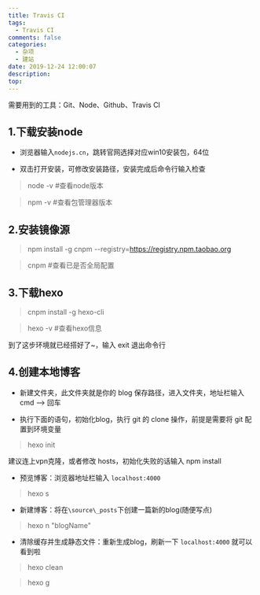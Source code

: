 ```yaml
---
title: Travis CI
tags:
  - Travis CI
comments: false
categories:
  - 杂项
  - 建站
date: 2019-12-24 12:00:07
description:
top:
---
```


需要用到的工具：Git、Node、Github、Travis CI

## 1.下载安装node
* 浏览器输入`nodejs.cn`，跳转官网选择对应win10安装包，64位

* 双击打开安装，可修改安装路径，安装完成后命令行输入检查

> node -v    #查看node版本

> npm -v     #查看包管理器版本

## 2.安装镜像源

> npm install -g cnpm --registry=https://registry.npm.taobao.org

> cnpm #查看已是否全局配置

## 3.下载hexo

> cnpm install -g hexo-cli

> hexo -v #查看hexo信息

到了这步环境就已经搭好了~，输入 exit 退出命令行

## 4.创建本地博客

* 新建文件夹，此文件夹就是你的 blog 保存路径，进入文件夹，地址栏输入 cmd --> 回车

* 执行下面的语句，初始化blog，执行 git 的 clone 操作，前提是需要将 git 配置到环境变量

> hexo init

建议连上vpn克隆，或者修改 hosts，初始化失败的话输入 npm install

* 预览博客：浏览器地址栏输入 `localhost:4000` 

> hexo s

* 新建博客：将在`\source\_posts`下创建一篇新的blog(随便写点)

> hexo n "blogName"

* 清除缓存并生成静态文件：重新生成blog，刷新一下 `localhost:4000` 就可以看到啦

> hexo clean 

> hexo g

